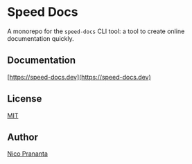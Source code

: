 # Speed Docs

A monorepo for the `speed-docs` CLI tool: a tool to create online documentation quickly.

## Documentation

[https://speed-docs.dev](https://speed-docs.dev)

## License

[MIT](LICENSE)

## Author

[Nico Prananta](https://nico.fyi)
